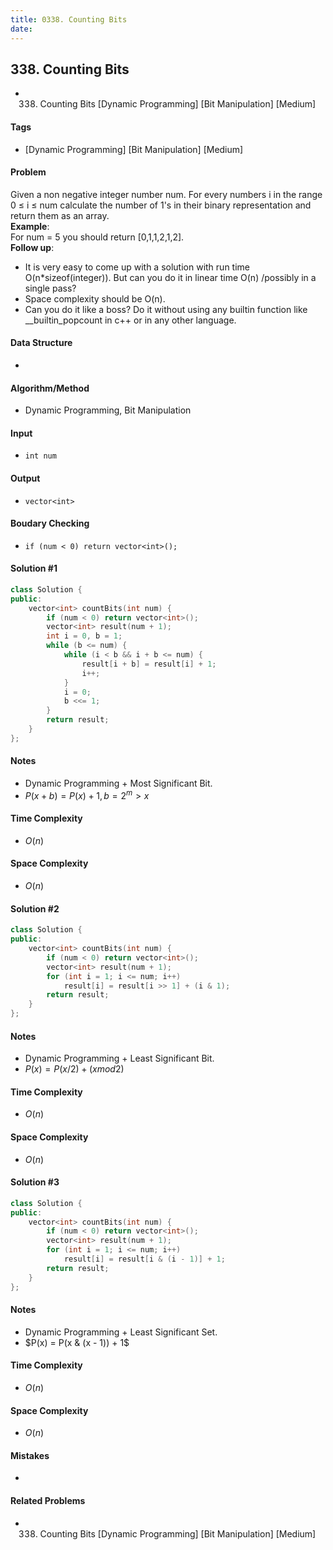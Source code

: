 ```yaml
---
title: 0338. Counting Bits
date: 
---
```


## 338. Counting Bits
- 338. Counting Bits [Dynamic Programming] [Bit Manipulation] [Medium]

#### Tags
- [Dynamic Programming] [Bit Manipulation] [Medium]

#### Problem
Given a non negative integer number num. For every numbers i in the range 0 ≤ i ≤ num calculate the number of 1's in their binary representation and return them as an array.  
**Example**:  
For num = 5 you should return [0,1,1,2,1,2].  
**Follow up**:  

- It is very easy to come up with a solution with run time O(n*sizeof(integer)). But can you do it in linear time O(n) /possibly in a single pass?
- Space complexity should be O(n).
- Can you do it like a boss? Do it without using any builtin function like __builtin_popcount in c++ or in any other language.

#### Data Structure
- 

#### Algorithm/Method
- Dynamic Programming, Bit Manipulation

#### Input
- `int num`

#### Output
- `vector<int>`

#### Boudary Checking
- `if (num < 0) return vector<int>();`

#### Solution #1
``` C++
class Solution {
public:
    vector<int> countBits(int num) {
        if (num < 0) return vector<int>();
        vector<int> result(num + 1);
        int i = 0, b = 1;
        while (b <= num) {
            while (i < b && i + b <= num) {
                result[i + b] = result[i] + 1;
                i++;
            }
            i = 0;
            b <<= 1;
        }
        return result;
    }
};
```

#### Notes
- Dynamic Programming + Most Significant Bit.
- $P(x + b) = P(x) + 1, b = 2^m > x$

#### Time Complexity
- $O(n)$

#### Space Complexity
- $O(n)$

#### Solution #2
``` C++
class Solution {
public:
    vector<int> countBits(int num) {
        if (num < 0) return vector<int>();
        vector<int> result(num + 1);
        for (int i = 1; i <= num; i++)
            result[i] = result[i >> 1] + (i & 1);
        return result;
    }
};
```

#### Notes
- Dynamic Programming + Least Significant Bit.
- $P(x) = P(x / 2) + (x mod 2)$

#### Time Complexity
- $O(n)$

#### Space Complexity
- $O(n)$

#### Solution #3
``` C++
class Solution {
public:
    vector<int> countBits(int num) {
        if (num < 0) return vector<int>();
        vector<int> result(num + 1);
        for (int i = 1; i <= num; i++)
            result[i] = result[i & (i - 1)] + 1;
        return result;
    }
};
```

#### Notes
- Dynamic Programming + Least Significant Set.
- $P(x) = P(x & (x - 1)) + 1$

#### Time Complexity
- $O(n)$

#### Space Complexity
- $O(n)$

#### Mistakes
- 

#### Related Problems
- 338. Counting Bits [Dynamic Programming] [Bit Manipulation] [Medium]

